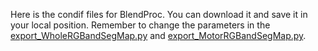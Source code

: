 Here is the condif files for BlendProc. You can download it and save it in your local position. Remember to change the parameters in the [export_WholeRGBandSegMap.py](./export_WholeRGBandSegMap.py) and [export_MotorRGBandSegMap.py](./export_MotorRGBandSegMap.py).
